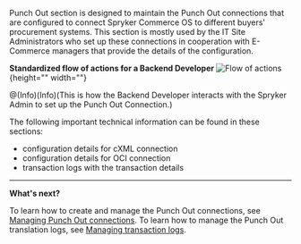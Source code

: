 Punch Out section is designed to maintain the Punch Out connections that are configured to connect Spryker Commerce OS to different buyers' procurement systems. This section is mostly used by the IT Site Administrators who set up these connections in cooperation with E-Commerce managers that provide the details of the configuration.

**Standardized flow of actions for a Backend Developer**
![Flow of actions](https://spryker.s3.eu-central-1.amazonaws.com/docs/User+Guides/Back+Office+User+Guides/Punch+Out/flow-of-actions-of-backend-developer.png){height="" width=""}

@(Info)(Info)(This is how the Backend Developer interacts with the  Spryker Admin to set up the Punch Out Connection.)

The following important technical information can be found in these sections:

* configuration details for cXML connection
* configuration details for OCI connection
* transaction logs with the transaction details
***
**What's next?**

To learn how to create and manage the Punch Out connections, see [Managing Punch Out connections](https://documentation.spryker.com/v3/docs/managing-punchout-connections).
To learn how to manage the Punch Out translation logs, see [Managing transaction logs](https://documentation.spryker.com/v3/docs/managing-transactions-log).